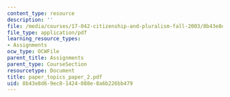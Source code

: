 ```yaml
---
content_type: resource
description: ''
file: /media/courses/17-042-citizenship-and-pluralism-fall-2003/8b43e8d69ec81424088e8a6b226bb479_paper_topics_paper_2.pdf
file_type: application/pdf
learning_resource_types:
- Assignments
ocw_type: OCWFile
parent_title: Assignments
parent_type: CourseSection
resourcetype: Document
title: paper_topics_paper_2.pdf
uid: 8b43e8d6-9ec8-1424-088e-8a6b226bb479
---
```

